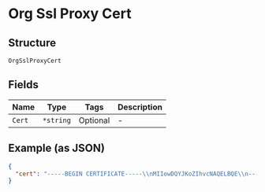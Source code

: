 
# Org Ssl Proxy Cert

## Structure

`OrgSslProxyCert`

## Fields

| Name | Type | Tags | Description |
|  --- | --- | --- | --- |
| `Cert` | `*string` | Optional | - |

## Example (as JSON)

```json
{
  "cert": "-----BEGIN CERTIFICATE-----\\nMIIowDQYJKoZIhvcNAQELBQE\\n-----END CERTIFICATE-----"
}
```

